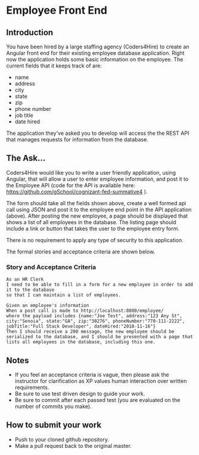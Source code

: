 # Employee Front End

## Introduction
You have been hired by a large staffing agency (Coders4Hire) to create an Angular front end for their existing employee database application.  Right now the application holds some basic information on the employee. The current fields that it keeps track of are:
* name
* address
* city
* state
* zip
* phone number
* job title
* date hired

The application they've asked you to develop will access the the REST API that manages requests for information from the database.  

## The Ask...
Coders4Hire would like you to write a user friendly application, using Angular, that will allow a user to enter employee information, and post it to the Employee API (code for the API is available here: https://github.com/gSchool/cognizant-fed-summative4 ).

The form should take all the fields shown above, create a well formed api call using JSON and post it to the employee end point in the API application (above).  After posting the new employee, a page should be displayed that shows a list of all employees in the database.  The listing page should include a link or button that takes the user to the employee entry form.

There is no requirement to apply any type of security to this application.

The formal stories and acceptance criteria are shown below.  

### Story and Acceptance Criteria

```cucumber
As an HR Clerk
I need to be able to fill in a form for a new employee in order to add it to the database 
so that I can maintain a list of employees.

Given an employee's information
When a post call is made to http://localhost:8080/employee/
where the payload includes {name:"Joe Test", address:"123 Any St", city:"Senoia", state:"GA", zip:"30276", phoneNumber:"770-111-2222", jobTitle:"Full Stack Developer", dateHired:"2018-11-16"}
Then I should receive a 200 message, the new employee should be serialized to the database, and I should be presented with a page that lists all employees in the database, including this one.
```

## Notes
* If you feel an acceptance criteria is vague, then please ask the instructor for clarification as XP values human interaction over written requirements.
* Be sure to use test driven design to guide your work. 
* Be sure to commit after each passed test (you are evaluated on the number of commits you make).

## How to submit your work
* Push to your cloned github repository.
* Make a pull request back to the original master.

 

